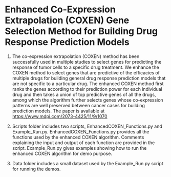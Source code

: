 # Enhanced Co-Expression Extrapolation (COXEN) Gene Selection Method for Building Drug Response Prediction Models

1. The co-expression extrapolation (COXEN) method has been successfully used in multiple studies to select genes for predicting the response of tumor cells to a specific drug treatment. We enhance the COXEN method to select genes that are predictive of the efficacies of multiple drugs for building general drug response prediction models that are not specific to a particular drug. The enhanced COXEN method first ranks the genes according to their prediction power for each individual drug and then takes a union of top predictive genes of all the drugs, among which the algorithm further selects genes whose co-expression patterns are well preserved between cancer cases for building prediction models. The paper is available at https://www.mdpi.com/2073-4425/11/9/1070

2. Scripts folder includes two scripts, EnhancedCOXEN_Functions.py and Example_Run.py. EnhancedCOXEN_Functions.py provides all the functions used by the enhanced COXEN algorithm. Comments explaining the input and output of each function are provided in the script. Example_Run.py gives examples showing how to run the enhanced COXEN algorithm for demo purpose.

3. Data folder includes a small dataset used by the Example_Run.py script for running the demos.
